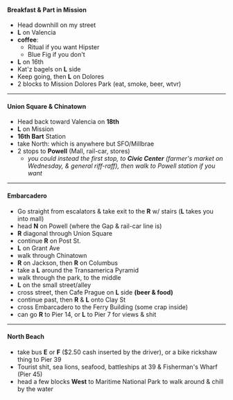 #### Breakfast & Part in Mission

- Head downhill on my street
- **L** on Valencia
- **coffee**:
    - Ritual if you want Hipster
    - Blue Fig if you don't 
- **L** on 16th
- Kat'z bagels on **L** side
- Keep going, then **L** on Dolores
- 2 blocks to Mission Dolores Park (eat, smoke, beer, wtvr)

---

#### Union Square & Chinatown

- Head back toward Valencia on **18th**
- **L** on Mission
- **16th Bart** Station
- take North: which is anywhere but SFO/Millbrae
- 2 stops to **Powell** (Mall, rail-car, stores)
   - *you could instead the first stop, to **Civic Center** (farmer's market on Wednesday, & general riff-raff), then walk to Powell station if you want*

---

#### Embarcadero

- Go straight from escalators & take exit to the **R** w/ stairs (**L** takes you into mall)
- head **N** on Powell (where the Gap & rail-car line is)
- **R** diagonal through Union Square
- continue **R** on Post St.
- **L** on Grant Ave 
- walk through Chinatown
- **R** on Jackson, then **R** on Columbus
- take a **L** around the Transamerica Pyramid
- walk through the park, to the middle
- **L** on the small street/alley
- cross street, then Cafe Prague on **L** side **(beer & food)**
- continue past, then **R** & **L** onto Clay St
- cross Embarcadero to the Ferry Building (some crap inside)
- can go **R** to Pier 14, or **L** to Pier 7 for views & shit

---

#### North Beach

- take bus **E** or **F** ($2.50 cash inserted by the driver), or a bike rickshaw thing to Pier 39
- Tourist shit, sea lions, seafood, battleships at 39 & Fisherman's Wharf (Pier 45)
- head a few blocks **West** to Maritime National Park to walk around & chill by the water
